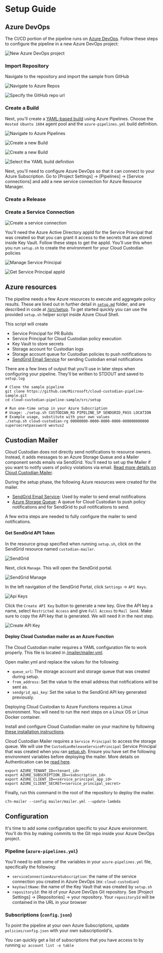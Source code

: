 # Setup Guide

## Azure DevOps

The CI/CD portion of the pipeline runs on [Azure DevOps](https://docs.microsoft.com/en-us/azure/devops/user-guide/?view=vsts). Follow these steps to configure the pipeline in a new Azure DevOps project:

![New Azure DevOps project](../docs/images/new-devops-project.png)

### Import Repository

Navigate to the repository and import the sample from GitHub

![Navigate to Azure Repos](../docs/images/navigate-to-repo.png)

![Specify the GitHub repo url](../docs/images/import-cloud-custodian-pipeline-repository.png)

### Create a Build

Next, you'll create a [YAML-based build](https://docs.microsoft.com/en-us/azure/devops/pipelines/get-started-yaml?view=vsts) using Azure Pipelines. Choose the `Hosted Ubuntu 1604` agent pool and the `azure-pipelines.yml` build definition.

![Navigate to Azure Pipelines](../docs/images/navigate-to-builds.png)

![Create a new Build](../docs/images/new-pipeline-source.png)

![Create a new Build](../docs/images/new-pipeline-yaml.png)

![Select the YAML build definition](../docs/images/build-choose-yaml.png)

Next, you'll need to configure Azure DevOps so that it can connect to your Azure Subscription. Go to [Project Settings] -> [Pipelines] -> [Service connections] and add a new service connection for Azure Resource Manager.

### Create a Release

### Create a Service Connection

![Create a service connection](../docs/images/new-service-connection.png)

You'll need the Azure Active Directory appId for the Service Principal that was created so that you can grant it access to the secrets that are stored inside Key Vault. Follow these steps to get the appId. You'll use this when you run `setup.sh` to create the environment for your Cloud Custodian policies

![Manage Service Principal](../docs/images/manage-service-principal.png)

![Get Service Principal appId](../docs/images/get-service-connection-app-id.png)

## Azure resources

The pipeline needs a few Azure resources to execute and aggregate policy results. These are lined out in further detail in [`setup.md`](/../docs/setup.md) folder, and are described in code at [/src/setup](/src/setup). To get started quickly you can use the provided `setup.sh` helper script inside Azure Cloud Shell.

This script will create

* Service Principal for PR Builds
* Service Principal for Cloud Custodian policy execution
* Key Vault to store secrets
* Storage account for Custodian logs
* Storage account queue for Custodian policies to push notifications to
* [SendGrid Email Service](https://docs.microsoft.com/en-us/azure/sendgrid-dotnet-how-to-send-email) for sending Custodian email notifications

There are a few lines of output that you'll use in later steps when configuring your pipeline. They'll be written to STDOUT and saved to `setup.log`

```shell
# Clone the sample pipeline
git clone https://github.com/Microsoft/cloud-custodian-pipeline-sample.git
cd cloud-custodian-pipeline-sample/src/setup

# Run one-time setup in your Azure Subscription
# Usage: ./setup.sh CUSTODIAN_RG PIPELINE_SP SENDGRID_PASS LOCATION
# Example usage, substitute with your own values
./setup.sh cloud-custodian-rg 00000000-0000-0000-0000-000000000000 supersecretpassword westus2
```

## Custodian Mailer

Cloud Custodian does not directly send notifications to resource owners. Instead, it adds messages to an Azure Storage Queue and a Mailer component sends emails via SendGrid. You'll need to set up the Mailer if you want to notify users of policy violations via email. [Read more details on Cloud Custodian Mailer](https://github.com/capitalone/cloud-custodian/blob/master/tools/c7n_mailer/README.md#using-on-azure).

During the setup phase, the following Azure resources were created for the mailer.

* [SendGrid Email Service](https://docs.microsoft.com/en-us/azure/sendgrid-dotnet-how-to-send-email): Used by mailer to send email notifications
* [Azure Storage Queue](https://azure.microsoft.com/en-us/services/storage/queues/): A queue for Cloud Custodian to push policy notifications and for SendGrid to pull notifications to send.

A few extra steps are needed to fully configure the mailer to send notifications.

#### Get SendGrid API Token

In the resource group specified when running `setup.sh`, click on the SendGrid resource named `custodian-mailer`.

![SendGrid](/docs/images/sendgrid-resource.png)

Next, click `Manage`. This will open the SendGrid portal.

![SendGrid Manage](/docs/images/sendgrid-resource-manage.png)

In the left navigation of the SendGrid Portal, click `Settings` -> `API Keys`.

![Api Keys](/docs/images/sendgrid-settings-apikeys.png)

Click the `Create API Key` button to generate a new key. Give the API key a name, select `Restricted Access` and give `Full Access` to `Mail Send`. Make sure to copy the API key that is generated. We will need it in the next step.

![Create API Key](/docs/images/sendgrid-create-api-key.png)

#### Deploy Cloud Custodian mailer as an Azure Function

The Cloud Custodian mailer requires a YAML configuration file to work properly. This file is located in [/mailer/mailer.yml](/mailer/mailer.yml).

Open mailer.yml and replace the values for the following:

* `queue_url`: The storage account and storage queue that was created during setup.
* `from_address`: Set the value to the email address that notifications will be sent as.
* `sendgrid_api_key`: Set the value to the SendGrid API key generated previously.

Deploying Cloud Custodian to Azure Functions requires a Linux environment. You will need to run the next steps on a Linux OS or Linux Docker container.

Install and configure Cloud Custodian mailer on your machine by following [these installation instructions](https://github.com/capitalone/cloud-custodian/blob/master/tools/c7n_mailer/README.md#developer-install-os-x-el-capitan).

Cloud Custodian Mailer requires a `Service Principal` to access the storage queue. We will use the `CustodianReleaseServicePrincipal` Service Principal that was created when you ran [setup.sh](../src/setup/setup.sh). Ensure you have set the following environment variables before deploying the mailer. More details on Authentication can be [read here](http://capitalone.github.io/cloud-custodian/docs/azure/authentication.html).

```
export AZURE_TENANT_ID=<tenant_id>
export AZURE_SUBSCRIPTION_ID=<subscription_id>
export AZURE_CLIENT_ID=<service_principal_app_id>
export AZURE_CLIENT_SECRET=<service_principal_secret>
```


Finally, run this command in the root of the repository to deploy the mailer.

```c7n-mailer --config mailer/mailer.yml --update-lambda```

## Configuration

It's time to add some configuration specific to your Azure environment. You'll do this by making commits to the Git repo inside your Azure DevOps project.

### Pipeline (`azure-pipelines.yml`)

You'll need to edit some of the variables in your `azure-pipelines.yml` file, specifically the following:

* `serviceConnectionAzureSubscription`: the name of the service connection you created in Azure DevOps (ex: `cloud-custodian`)
* `keyVaultName`: the name of the Key Vault that was created by `setup.sh`
* `repositoryId`: the id of your Azure DevOps Git repository. See [Project Settings] -> [Repositories] -> your repository. Your `repositoryId` will be contained in the URL in your browser

### Subscriptions (`config.json`)

To point the pipeline at your own Azure Subscriptions, update `policies/config.json` with your own subscriptionId's.

You can quickly get a list of subscriptions that you have access to by running `az account list -o table`
